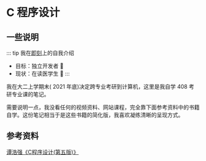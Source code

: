 # C 程序设计

## 一些说明

::: tip 我在[即刻](https://m.okjike.com/users/561f7160-d58c-4156-ab66-a103c9955e52)上的自我介绍
- 目标：独立开发者 🧐
- 现状：在读医学生 🤣
:::

我在大二上学期末( 2021 年底)决定跨专业考研到计算机，这里是我自学 408 考研专业课的笔记。

需要说明一点，我没看任何的视频资料、网站课程，完全靠下面参考资料中的书籍自学。这份笔记相当于是这些书籍的简化版，我喜欢凝练清晰的呈现方式。

## 参考资料

[谭浩强《C程序设计(第五版)》](https://book.douban.com/subject/30385709/)